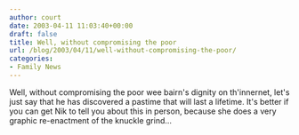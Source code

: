 ```yaml
---
author: court
date: 2003-04-11 11:03:40+00:00
draft: false
title: Well, without compromising the poor
url: /blog/2003/04/11/well-without-compromising-the-poor/
categories:
- Family News
---
```


Well, without compromising the poor wee bairn's dignity on th'innernet, let's just say that he has discovered a pastime that will last a lifetime. It's better if you can get Nik to tell you about this in person, because she does a very graphic re-enactment of the knuckle grind...
